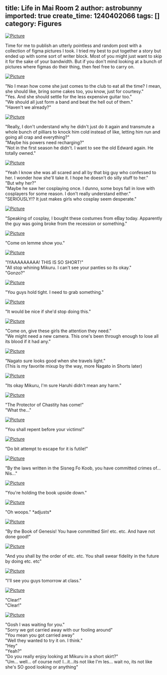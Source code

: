 title: Life in Mai Room 2
author: astrobunny
imported: true
create_time: 1240402066
tags: []
category: Figures
---
 [![](wp-uploads/2009/04/wpid-100-6063-500x375.jpg "Picture")](/images/wp-uploads/2009/04/wpid-100-6063.jpg)  
  
Time for me to publish an utterly pointless and random post with a collection of figma pictures I took. I tried my best to put together a story but ended up with some sort of writer block. Most of you might just want to skip it for the sake of your bandwidth. But if you don't mind looking at a bunch of pictures where figmas do their thing, then feel free to carry on.  
<!--more-->  
 [![](wp-uploads/2009/04/wpid-100-6066-500x375.jpg "Picture")](/images/wp-uploads/2009/04/wpid-100-6066.jpg)  
  
"No I mean how come she just comes to the club to eat all the time? I mean, she should like, bring some cakes too, you know, just for courtesy."  
"Yes. And she should settle for the less expensive guitar too."  
"We should all just form a band and beat the hell out of them."  
"Haven't we already?"  
  
 [![](wp-uploads/2009/04/wpid-100-6067-500x375.jpg "Picture")](/images/wp-uploads/2009/04/wpid-100-6067.jpg)  
  
"Really, I don't understand why he didn't just do it again and transmute a whole bunch of pilliars to knock him cold instead of like, letting him run and going all crap and everything?"  
"Maybe his powers need recharging?"  
"Not in the first season he didn't. I want to see the old Edward again. He totally owned."  
  
 [![](wp-uploads/2009/04/wpid-100-6065-500x375.jpg "Picture")](/images/wp-uploads/2009/04/wpid-100-6065.jpg)  
  
"Yeah I know she was all scared and all by that big guy who confessed to her. I wonder how she'll take it. I hope he doesn't do silly stuff to her."  
"But why her?"  
"Maybe he saw her cosplaying once. I dunno, some boys fall in love with cosplayers for some reason. I don't really understand either."  
"SERIOUSLY!? It just makes girls who cosplay seem desperate."  
  
 [![](wp-uploads/2009/04/wpid-100-6074-500x375.jpg "Picture")](/images/wp-uploads/2009/04/wpid-100-6074.jpg)  
  
"Speaking of cosplay, I bought these costumes from eBay today. Apparently the guy was going broke from the recession or something."  
  
 [![](wp-uploads/2009/04/wpid-100-6076-500x375.jpg "Picture")](/images/wp-uploads/2009/04/wpid-100-6076.jpg)  
  
"Come on lemme show you."  
  
 [![](wp-uploads/2009/04/wpid-100-6078-500x375.jpg "Picture")](/images/wp-uploads/2009/04/wpid-100-6078.jpg)  
  
"IYAAAAAAAAA! THIS IS SO SHORT!"  
"All stop whining Mikuru. I can't see your panties so its okay."  
"Gonzo?"  
  
 [![](wp-uploads/2009/04/wpid-100-6080-500x375.jpg "Picture")](/images/wp-uploads/2009/04/wpid-100-6080.jpg)  
  
"You guys hold tight. I need to grab something."  
  
 [![](wp-uploads/2009/04/wpid-100-6081-500x375.jpg "Picture")](/images/wp-uploads/2009/04/wpid-100-6081.jpg)  
  
"It would be nice if she'd stop doing this."  
  
 [![](wp-uploads/2009/04/wpid-100-6082-500x375.jpg "Picture")](/images/wp-uploads/2009/04/wpid-100-6082.jpg)  
  
"Come on, give these girls the attention they need."  
"We might need a new camera. This one's been through enough to lose all its blood if it had any."  
  
 [![](wp-uploads/2009/04/wpid-100-6085-500x375.jpg "Picture")](/images/wp-uploads/2009/04/wpid-100-6085.jpg)  
  
"Nagato sure looks good when she travels light."  
(This is my favorite mixup by the way, more Nagato in Shorts later)  
  
 [![](wp-uploads/2009/04/wpid-100-6086-500x666.jpg "Picture")](/images/wp-uploads/2009/04/wpid-100-6086.jpg)  
  
"Its okay Mikuru, I'm sure Haruhi didn't mean any harm."  
  
 [![](wp-uploads/2009/04/wpid-100-6087-500x375.jpg "Picture")](/images/wp-uploads/2009/04/wpid-100-6087.jpg)  
  
"The Protector of Chastity has come!"  
"What the..."  
  
 [![](wp-uploads/2009/04/wpid-100-6091-500x375.jpg "Picture")](/images/wp-uploads/2009/04/wpid-100-6091.jpg)  
  
"You shall repent before your victims!"  
  
 [![](wp-uploads/2009/04/wpid-100-6093-500x375.jpg "Picture")](/images/wp-uploads/2009/04/wpid-100-6093.jpg)  
  
"Do bit attempt to escape for it is futile!"  
  
 [![](wp-uploads/2009/04/wpid-100-6094-500x375.jpg "Picture")](/images/wp-uploads/2009/04/wpid-100-6094.jpg)  
  
"By the laws written in the Sisneg Fo Koob, you have committed crimes of... Nis..."  
  
 [![](wp-uploads/2009/04/wpid-100-6096-500x375.jpg "Picture")](/images/wp-uploads/2009/04/wpid-100-6096.jpg)  
  
"You're holding the book upside down."  
  
 [![](wp-uploads/2009/04/wpid-100-6097-500x375.jpg "Picture")](/images/wp-uploads/2009/04/wpid-100-6097.jpg)  
  
"Oh woops." \*adjusts\*  
  
 [![](wp-uploads/2009/04/wpid-100-6095-500x375.jpg "Picture")](/images/wp-uploads/2009/04/wpid-100-6095.jpg)  
  
"By the Book of Genesis! You have committed Sin! etc. etc. And have not done good!"   
  
 [![](wp-uploads/2009/04/wpid-100-6098-500x375.jpg "Picture")](/images/wp-uploads/2009/04/wpid-100-6098.jpg)  
  
"And you shall by the order of etc. etc. You shall swear fidelity in the future by doing etc. etc"  
  
 [![](wp-uploads/2009/04/wpid-100-6100-500x375.jpg "Picture")](/images/wp-uploads/2009/04/wpid-100-6100.jpg)  
  
"I'll see you guys tomorrow at class."  
  
 [![](wp-uploads/2009/04/wpid-100-6104-500x375.jpg "Picture")](/images/wp-uploads/2009/04/wpid-100-6104.jpg)  
  
"Clear!"  
"Clear!"  
  
 [![](wp-uploads/2009/04/wpid-circl100-6112-500x375.jpg "Picture")](/images/wp-uploads/2009/04/wpid-circl100-6112.jpg)  
  
"Gosh I was waiting for you."  
"Sorry we got carried away with our fooling around"  
"You mean you got carried away"  
"Well they wanted to try it on. I think."   
"Hey"  
"Yeah?"  
"Do you really enjoy looking at Mikuru in a short skirt?"  
"Um... well... of course not! I...it...its not like I'm les... wait no, its not like she's SO good looking or anything"